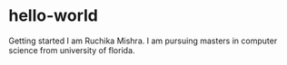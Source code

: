 # hello-world
Getting started
I am Ruchika Mishra. I am pursuing masters in computer science from university of florida.
